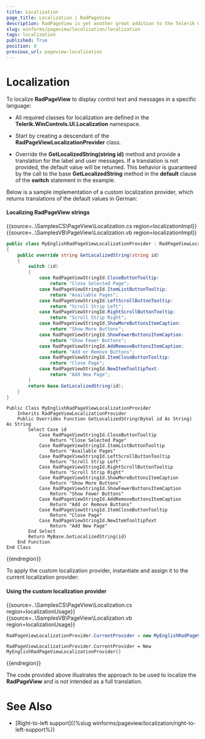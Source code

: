 ```yaml
---
title: Localization
page_title: Localization | RadPageView
description: RadPageView is yet another great addition to the Telerik UI for WinForms suite. As the name implies, this control layouts pages of subcontrols in different views.
slug: winforms/pageview/localization/localization
tags: localization
published: True
position: 0
previous_url: pageview-localization
---
```


# Localization
 
To localize **RadPageView** to display control text and messages in a specific language:

* All required classes for localization are defined in the __Telerik.WinControls.UI.Localization__ namespace.

* Start by creating a descendant of the __RadPageViewLocalizationProvider__ class.

* Override the __GetLocalizedString(string id)__ method and provide a translation for the label and user messages. If a translation is not provided, the default value will be returned. This behavior is guaranteed by the call to the base __GetLocalizedString__ method in the __default__ clause of the __switch__ statement in the example.

Below is a sample implementation of a custom localization provider, which returns translations of the default values in German:

#### Localizing RadPageView strings

{{source=..\SamplesCS\PageView\Localization.cs region=localizationImpl}} 
{{source=..\SamplesVB\PageView\Localization.vb region=localizationImpl}} 

````C#
public class MyEnglishRadPageViewLocalizationProvider : RadPageViewLocalizationProvider
{
    public override string GetLocalizedString(string id)
    {
        switch (id)
        {
            case RadPageViewStringId.CloseButtonTooltip:
                return "Close Selected Page";
            case RadPageViewStringId.ItemListButtonTooltip:
                return "Available Pages";
            case RadPageViewStringId.LeftScrollButtonTooltip:
                return "Scroll Strip Left";
            case RadPageViewStringId.RightScrollButtonTooltip:
                return "Scroll Strip Right";
            case RadPageViewStringId.ShowMoreButtonsItemCaption:
                return "Show More Buttons";
            case RadPageViewStringId.ShowFewerButtonsItemCaption:
                return "Show Fewer Buttons";
            case RadPageViewStringId.AddRemoveButtonsItemCaption:
                return "Add or Remove Buttons";
            case RadPageViewStringId.ItemCloseButtonTooltip:
                return "Close Page";
            case RadPageViewStringId.NewItemTooltipText:
                return "Add New Page";
        }
        return base.GetLocalizedString(id);
    }
}

````
````VB.NET
Public Class MyEnglishRadPageViewLocalizationProvider
    Inherits RadPageViewLocalizationProvider
    Public Overrides Function GetLocalizedString(ByVal id As String) As String
        Select Case id
            Case RadPageViewStringId.CloseButtonTooltip
                Return "Close Selected Page"
            Case RadPageViewStringId.ItemListButtonTooltip
                Return "Available Pages"
            Case RadPageViewStringId.LeftScrollButtonTooltip
                Return "Scroll Strip Left"
            Case RadPageViewStringId.RightScrollButtonTooltip
                Return "Scroll Strip Right"
            Case RadPageViewStringId.ShowMoreButtonsItemCaption
                Return "Show More Buttons"
            Case RadPageViewStringId.ShowFewerButtonsItemCaption
                Return "Show Fewer Buttons"
            Case RadPageViewStringId.AddRemoveButtonsItemCaption
                Return "Add or Remove Buttons"
            Case RadPageViewStringId.ItemCloseButtonTooltip
                Return "Close Page"
            Case RadPageViewStringId.NewItemTooltipText
                Return "Add New Page"
        End Select
        Return MyBase.GetLocalizedString(id)
    End Function
End Class

````

{{endregion}} 

To apply the custom localization provider, instantiate and assign it to the current localization provider:

#### Using the custom localization provider

{{source=..\SamplesCS\PageView\Localization.cs region=localizationUsage}} 
{{source=..\SamplesVB\PageView\Localization.vb region=localizationUsage}} 

````C#
RadPageViewLocalizationProvider.CurrentProvider = new MyEnglishRadPageViewLocalizationProvider();

````
````VB.NET
RadPageViewLocalizationProvider.CurrentProvider = New MyEnglishRadPageViewLocalizationProvider()

````

{{endregion}}

The code provided above illustrates the approach to be used to localize the __RadPageView__ and is not intended as a full translation.

# See Also

* [Right-to-left support]({%slug winforms/pageview/localization/right-to-left-support%})	
